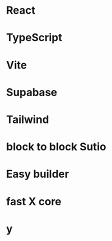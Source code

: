 # React
# TypeScript
# Vite
# Supabase
# Tailwind

# block to block Sutio
#                Easy builder
#          fast X core
#                y

